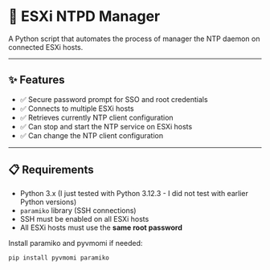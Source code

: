 # 🔧 ESXi NTPD Manager

A Python script that automates the process of manager the NTP daemon on connected ESXi hosts.

---

## ✨ Features

- ✅ Secure password prompt for SSO and root credentials
- ✅ Connects to multiple ESXi hosts
- ✅ Retrieves currently NTP client configuration
- ✅ Can stop and start the NTP service on ESXi hosts
- ✅ Can change the NTP client configuration


---

## 📋 Requirements

- Python 3.x (I just tested with Python 3.12.3 - I did not test with earlier Python versions)
- `paramiko` library (SSH connections)
- SSH must be enabled on all ESXi hosts
- All ESXi hosts must use the **same root password**

Install paramiko and pyvmomi if needed:

```bash
pip install pyvmomi paramiko

